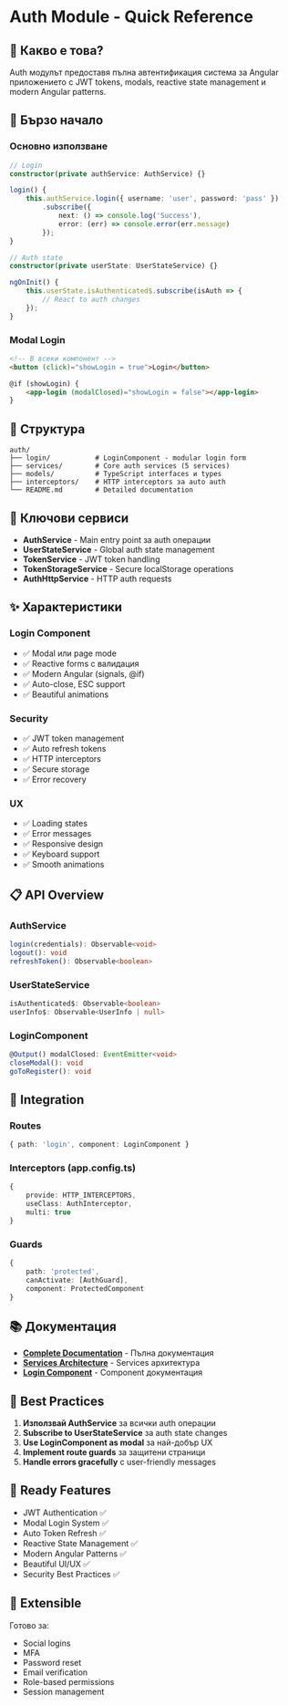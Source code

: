 # Auth Module - Quick Reference

## 📖 Какво е това?

Auth модулът предоставя пълна автентификация система за Angular приложението с JWT tokens, modals, reactive state management и modern Angular patterns.

## 🚀 Бързо начало

### Основно използване

```typescript
// Login
constructor(private authService: AuthService) {}

login() {
    this.authService.login({ username: 'user', password: 'pass' })
        .subscribe({
            next: () => console.log('Success'),
            error: (err) => console.error(err.message)
        });
}

// Auth state
constructor(private userState: UserStateService) {}

ngOnInit() {
    this.userState.isAuthenticated$.subscribe(isAuth => {
        // React to auth changes
    });
}
```

### Modal Login

```html
<!-- В всеки компонент -->
<button (click)="showLogin = true">Login</button>

@if (showLogin) {
    <app-login (modalClosed)="showLogin = false"></app-login>
}
```

## 📁 Структура

```
auth/
├── login/           # LoginComponent - modular login form
├── services/        # Core auth services (5 services)
├── models/          # TypeScript interfaces и types
├── interceptors/    # HTTP interceptors за auto auth
└── README.md        # Detailed documentation
```

## 🔧 Ключови сервиси

- **AuthService** - Main entry point за auth операции
- **UserStateService** - Global auth state management
- **TokenService** - JWT token handling
- **TokenStorageService** - Secure localStorage operations
- **AuthHttpService** - HTTP auth requests

## ✨ Характеристики

### Login Component
- ✅ Modal или page mode
- ✅ Reactive forms с валидация
- ✅ Modern Angular (signals, @if)
- ✅ Auto-close, ESC support
- ✅ Beautiful animations

### Security
- ✅ JWT token management
- ✅ Auto refresh tokens
- ✅ HTTP interceptors
- ✅ Secure storage
- ✅ Error recovery

### UX
- ✅ Loading states
- ✅ Error messages
- ✅ Responsive design
- ✅ Keyboard support
- ✅ Smooth animations

## 📋 API Overview

### AuthService
```typescript
login(credentials): Observable<void>
logout(): void
refreshToken(): Observable<boolean>
```

### UserStateService
```typescript
isAuthenticated$: Observable<boolean>
userInfo$: Observable<UserInfo | null>
```

### LoginComponent
```typescript
@Output() modalClosed: EventEmitter<void>
closeModal(): void
goToRegister(): void
```

## 🔗 Integration

### Routes
```typescript
{ path: 'login', component: LoginComponent }
```

### Interceptors (app.config.ts)
```typescript
{
    provide: HTTP_INTERCEPTORS,
    useClass: AuthInterceptor,
    multi: true
}
```

### Guards
```typescript
{ 
    path: 'protected', 
    canActivate: [AuthGuard],
    component: ProtectedComponent 
}
```

## 📚 Документация

- **[Complete Documentation](./README.md)** - Пълна документация
- **[Services Architecture](./services/README.md)** - Services архитектура
- **[Login Component](./login/README.md)** - Component документация

## 🎯 Best Practices

1. **Използвай AuthService** за всички auth операции
2. **Subscribe to UserStateService** за auth state changes
3. **Use LoginComponent as modal** за най-добър UX
4. **Implement route guards** за защитени страници
5. **Handle errors gracefully** с user-friendly messages

## 🚀 Ready Features

- JWT Authentication ✅
- Modal Login System ✅
- Auto Token Refresh ✅
- Reactive State Management ✅
- Modern Angular Patterns ✅
- Beautiful UI/UX ✅
- Security Best Practices ✅

## 🔮 Extensible

Готово за:
- Social logins
- MFA
- Password reset
- Email verification
- Role-based permissions
- Session management
